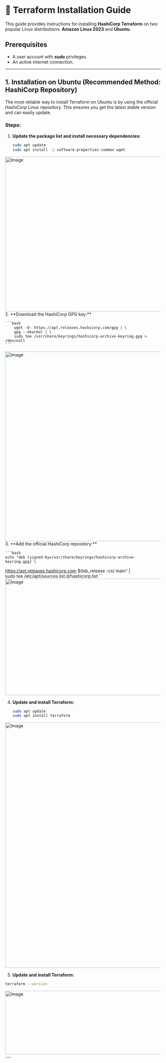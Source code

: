 # 🚀 Terraform Installation Guide

This guide provides instructions for installing **HashiCorp Terraform** on two popular Linux distributions: **Amazon Linux 2023** and **Ubuntu**.

## Prerequisites

* A user account with **sudo** privileges.
* An active internet connection.

---

## 1. Installation on Ubuntu (Recommended Method: HashiCorp Repository)

The most reliable way to install Terraform on Ubuntu is by using the official HashiCorp Linux repository. This ensures you get the latest stable version and can easily update.

### Steps:

1.  **Update the package list and install necessary dependencies:**

    ```bash
    sudo apt update
    sudo apt install -y software-properties-common wget
    ```
<img width="1000" height="500" alt="Image" src="https://github.com/user-attachments/assets/56e7da6b-5b1b-49b7-84c4-ee41d998835f" />
2.  **Download the HashiCorp GPG key:**

    ```bash
        wget -O- https://apt.releases.hashicorp.com/gpg | \
        gpg --dearmor | \
        sudo tee /usr/share/keyrings/hashicorp-archive-keyring.gpg > /dev/null
    ```
<img width="1400" height="612" alt="Image" src="https://github.com/user-attachments/assets/3aae4d47-8198-41aa-8ed1-3be841298a4c" />
3.  **Add the official HashiCorp repository:**

    ```bash
    echo "deb [signed-by=/usr/share/keyrings/hashicorp-archive-keyring.gpg] \
https://apt.releases.hashicorp.com $(lsb_release -cs) main" | \
sudo tee /etc/apt/sources.list.d/hashicorp.list
    ```
<img width="1932" height="376" alt="Image" src="https://github.com/user-attachments/assets/b5beaff7-e4a7-4c18-a0b7-f2d17ac29924" />

4.  **Update and install Terraform:**

    ```bash
    sudo apt update
    sudo apt install terraform 
    ```
<img width="1918" height="792" alt="Image" src="https://github.com/user-attachments/assets/760c5802-ef88-47cd-856d-6f179ce272aa" />

5.  **Update and install Terraform:**
```bash
terraform --version
```
<img width="1024" height="205" alt="Image" src="https://github.com/user-attachments/assets/617fc8cc-07f9-40ab-b2c1-96c96454d356" />
---
